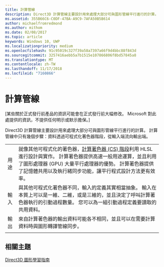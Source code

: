 ```yaml
---
title: 計算管線
description: Direct3D 計算管線主要設計用來處理大部分可與圖形管線平行進行的計算。
ms.assetid: 355B66C6-C0DF-47BA-A9C9-7AFA50B5B614
author: michaelfromredmond
ms.author: mithom
ms.date: 02/08/2017
ms.topic: article
keywords: Windows 10, UWP
ms.localizationpriority: medium
ms.openlocfilehash: 91c95019c327f39a58a7397a66f9d4bbc88f843d
ms.sourcegitcommit: 3257416aebb5a7b1515e107866806f8bd57845a8
ms.translationtype: MT
ms.contentlocale: zh-TW
ms.lasthandoff: 11/17/2018
ms.locfileid: "7160866"
---
```

# <a name="compute-pipeline"></a>計算管線


\[某些關於正式發行前產品的資訊可能會在正式發行前大幅修改。 Microsoft 對此處提供的資訊，不提供任何明示或默示擔保。\]


Direct3D 計算管線主要設計用來處理大部分可與圖形管線平行進行的計算。 計算管線中只有幾個步驟：資料透過可程式化著色器階段，從輸入端流向輸出端。

| | |
|-|-|
|用途|就像其他可程式化的著色器，[計算著色器 (CS) 階段](compute-shader-stage--cs-.md)利用 HLSL 進行設計與實作。 計算著色器提供高速一般用途運算，並且利用了圖形處理器 (GPU) 大量平行處理器的優勢。 計算著色器提供了記憶體共用以及執行緒同步功能，讓平行程式設計方法更有效率。|
|輸入|與其他可程式化著色器不同，輸入的定義其實相當抽象。 輸入在本質上可以是一維、二維，或是三維的，並且決定了呼叫計算著色器執行的引動過程數量。 您可以為一組引動過程定義要讀取的共用資料。|
|輸出|來自計算著色器的輸出資料可能各不相同，並且可以在需要計算資料時與圖形轉譯管線同步。|
| | |




<!---
<table>
<colgroup>
<col width="50%" />
<col width="50%" />
</colgroup>
<tbody>
<tr class="odd">
<td align="left">Purpose</td>
<td align="left">Like other programmable shaders, <a href="#compute-shader-stage--cs-.md">Compute Shader (CS) stage</a> is designed and implemented with HLSL. A compute shader provides high-speed general purpose computing and takes advantage of the large numbers of parallel processors on the graphics processing unit (GPU). The compute shader provides memory sharing and thread synchronization features to allow more effective parallel programming methods.</td>
</tr>
<tr class="even">
<td align="left">Input</td>
<td align="left">Unlike other programmable shaders, the definition of input is abstract. The input can be one, two or three-dimensional in nature, determining the number of invocations of the compute shader to execute. It is possible to define shared data for one set of invocations to read.</td>
</tr>
<tr class="odd">
<td align="left">Output</td>
<td align="left">Output data from the compute shader, which can be highly varied, can be synchronized with the graphics rendering pipeline when the computed data is required.</td>
</tr>
</tbody>
</table>
-->

## <a name="span-idrelated-topicsspanrelated-topics"></a><span id="related-topics"></span>相關主題


[Direct3D 圖形學習指南](index.md)

 

 
